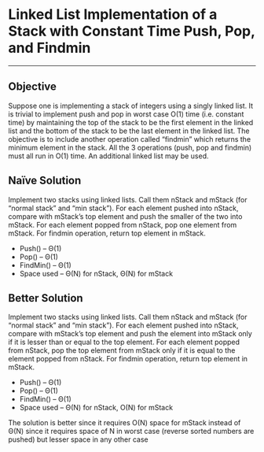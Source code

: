 Linked List Implementation of a Stack with Constant Time Push, Pop, and Findmin
===============================================================================

----------------------------------------------------------

Objective
---------

Suppose one is implementing a stack of integers using a singly linked list. It is trivial to implement push and pop in worst case O(1) time (i.e. constant time) by maintaining the top of the stack to be the first element in the linked list and the bottom of the stack to be the last element in the linked list. The objective is to include another operation called “findmin” which returns the minimum element in the stack. All the 3 operations (push, pop and findmin) must all run in O(1) time. An additional linked list may be used.

Naïve Solution
--------------

Implement two stacks using linked lists. Call them nStack and mStack (for “normal stack” and “min stack”). For each element pushed into nStack, compare with mStack’s top element and push the smaller of the two into mStack. For each element popped from nStack, pop one element from mStack. For findmin operation, return top element in mStack.

+ Push() – Θ(1)
+ Pop() – Θ(1)
+ FindMin() – Θ(1)
+ Space used – Θ(N) for nStack, Θ(N) for mStack

Better Solution
---------------

Implement two stacks using linked lists. Call them nStack and mStack (for “normal stack” and “min stack”). For each element pushed into nStack, compare with mStack’s top element and push the element into mStack only if it is lesser than or equal to the top element. For each element popped from nStack, pop the top element from mStack only if it is equal to the element popped from nStack. For findmin operation, return top element in mStack.

+ Push() – Θ(1)
+ Pop() – Θ(1)
+ FindMin() – Θ(1)
+ Space used – Θ(N) for nStack, O(N) for mStack

The solution is better since it requires O(N) space for mStack instead of Θ(N) since it requires space of N in worst case (reverse sorted numbers are pushed) but lesser space in any other case